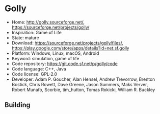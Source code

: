 # Golly

- Home: http://golly.sourceforge.net/, https://sourceforge.net/projects/golly/
- Inspiration: Game of Life
- State: mature
- Download: https://sourceforge.net/projects/golly/files/, https://play.google.com/store/apps/details?id=net.sf.golly
- Platform: Windows, Linux, macOS, Android
- Keyword: simulation, game of life
- Code repository: https://git.code.sf.net/p/golly/code
- Code language: C++, Java
- Code license: GPL-2.0
- Developer: Adam P. Goucher, Alan Hensel, Andrew Trevorrow, Brenton Bostick, Chris Rowett, Dave Greene, Jason Summers, Maks Verver, Robert Munafo, Scorbie, tim_hutton, Tomas Rokicki, William R. Buckley

## Building
